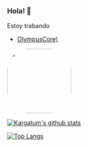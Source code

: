 ### Hola! 👋

Estoy trabando
- [OlympusCore)](https://github.com/jorge990125/Olympus-Source)

</div>
<img align="center" height="150" style="border-radius:50px;" src="https://github.com/jorge990125/jorge990125/blob/main/4-4.jpg?raw=true">
</div>

[![Kargatum's github stats](https://github-readme-stats.vercel.app/api?username=jorge990125&count_private=true&show_icons=true&theme=algolia)](https://github.com/jorge990125)

[![Top Langs](https://github-readme-stats.vercel.app/api/top-langs/?username=jorge990125&layout=compact&theme=algolia)](https://github.com/jorge990125)

<!--
**jorge990125/jorge990125** is a âœ¨ _special_ âœ¨ repository because its `README.md` (this file) appears on your GitHub profile.

Here are some ideas to get you started:

- ðŸŒ± Iâ€™m currently learning ...
- ðŸ‘¯ Iâ€™m looking to collaborate on ...
- ðŸ¤” Iâ€™m looking for help with ...
- ðŸ’¬ Ask me about ...
- ðŸ“« How to reach me: ...
- ðŸ˜„ Pronouns: ...
- âš¡ Fun fact: ...
-->
